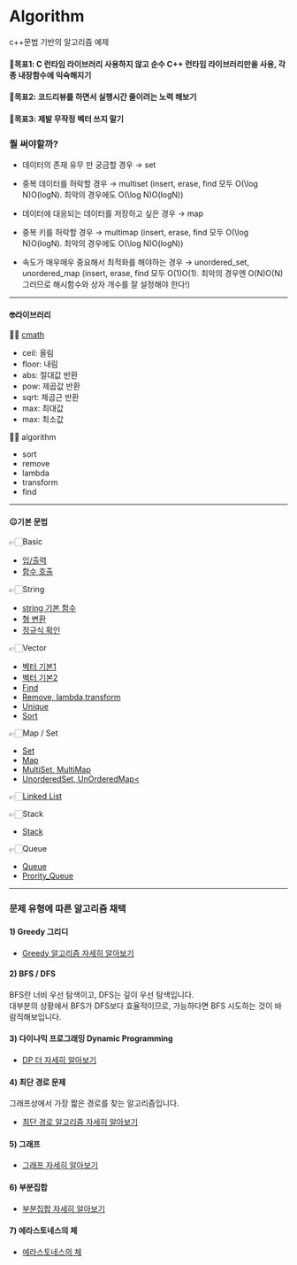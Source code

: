 # Algorithm
c++문법 기반의 알고리즘 예제

#### 📌목표1: C 런타임 라이브러리 사용하지 않고 순수 C++ 런타임 라이브러리만을 사용, 각종 내장함수에 익숙해지기
#### 📌목표2: 코드리뷰를 하면서 실행시간 줄이려는 노력 해보기
#### 📌목표3: 제발 무작정 벡터 쓰지 말기

### 뭘 써야할까?

- 데이터의 존재 유무 만 궁금할 경우 → set

- 중복 데이터를 허락할 경우 → multiset (insert, erase, find 모두 O(\log N)O(logN). 최악의 경우에도 O(\log N)O(logN))

- 데이터에 대응되는 데이터를 저장하고 싶은 경우 → map

- 중복 키를 허락할 경우 → multimap (insert, erase, find 모두 O(\log N)O(logN). 최악의 경우에도 O(\log N)O(logN))

- 속도가 매우매우 중요해서 최적화를 해야하는 경우 → unordered_set, unordered_map (insert, erase, find 모두 O(1)O(1). 최악의 경우엔 O(N)O(N) 그러므로 해시함수와 상자 개수를 잘 설정해야 한다!)

<hr/>

#### 🤓라이브러리

✍🏻 [cmath](Grammar/cmath/cmath/main.cpp)
  - ceil: 올림
  - floor: 내림
  - abs: 절대값 반환
  - pow: 제곱값 반환
  - sqrt: 제곱근 반환
  - max: 최대값
  - max: 최소값
  
✍🏻 algorithm
  - sort
  - remove
  - lambda
  - transform
  - find
  
<hr/>

#### 😐기본 문법

👉🏻Basic
- [입/출력](Grammar/Input_Output/Input_Output/main.cpp)
- [함수 호출](Grammar/Function_Call/Function_Call/main.cpp)
  
👉🏻String
- [string 기본 함수](Grammar/String_Chars/String_Chars/main.cpp)
- [형 변환](Grammar/Type/Type/main.cpp)
- [정규식 확인](Grammar/ExpressionCheck/ExpressionCheck/main.cpp)

👉🏻Vector
- [벡터 기본1](Grammar/Vector_1/Vector_1/main.cpp)
- [벡터 기본2](Grammar/Vector_2/Vector_2/main.cpp)
- [Find](Grammar/Find/Find/main.cpp)
- [Remove, lambda,transform](Grammar/Remove/Remove/main.cpp)
- [Unique](Grammar/Unique/Unique/main.cpp)
- [Sort](Grammar/Sort/Sort/main.cpp)

👉🏻Map / Set
- [Set](Grammar/Set/Set/main.cpp)
- [Map](Grammar/Map/Map/main.cpp)
- [MultiSet, MultiMap](Grammar/MultiSet_Map/MultiSet_Map/main.cpp)
- [UnorderedSet, UnOrderedMap<](Grammar/UnorderedMap_Set/UnorderedMap_Set/main.cpp)

👉🏻[Linked List](Grammar/LinkedList/LinkedList/main.cpp)

👉🏻Stack
- [Stack](Grammar/Stack/Stack/main.cpp)

👉🏻Queue
- [Queue](Grammar/Queue/Queue/main.cpp)
- [Prority_Queue](Grammar/Priority_Queue/Priority_Queue/main.cpp)

<hr/>

### 문제 유형에 따른 알고리즘 채택
#### 1) Greedy 그리디
- [Greedy 알고리즘 자세히 알아보기](Theory/Greedy.md) 

#### 2) BFS / DFS
BFS란 너비 우선 탐색이고, DFS는 깊이 우선 탐색입니다.  
대부분의 상황에서 BFS가 DFS보다 효율적이므로, 가능하다면 BFS 시도하는 것이 바람직해보입니다.  

#### 3) 다이나믹 프로그래밍 Dynamic Programming
- [DP 더 자세히 알아보기](Theory/DP.md)

#### 4) 최단 경로 문제
그래프상에서 가장 짧은 경로를 찾는 알고리즘입니다.  
- [최단 경로 알고리즘 자세히 알아보기](Theory/ShortestPathProblem.md)  

#### 5) 그래프  
- [그래프 자세히 알아보기](Theory/Graph.md)  

#### 6) 부분집합
- [부분집합 자세히 알아보기](Theory/Subsest.md)

#### 7) 에라스토네스의 체
- [에라스토네스의 체](Theory/PrimeNumber.md)
